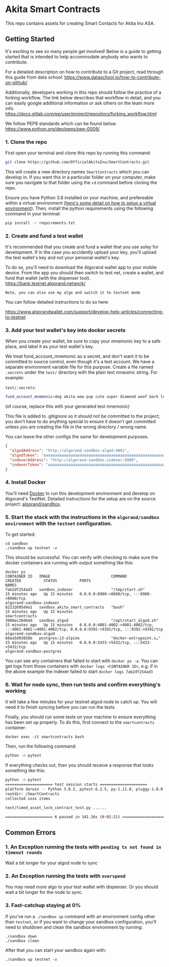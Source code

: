 # Akita Smart Contracts

This repo contains assets for creating Smart Contacts for Akita Inu ASA.
## Getting Started

It's exciting to see so many people get involved! Below is a guide to
getting started that is intended to help accommodate anybody  who wants to
contribute.

For a detailed description on how to contribute to a Git project, read through
this guide from data school:
https://www.dataschool.io/how-to-contribute-on-github/

Additionally, developers working in this repo should follow the practice of a forking workflow.
The link below describes that workflow in detail, and you can easily google additional information
or ask others on the team more info.
https://docs.gitlab.com/ee/user/project/repository/forking_workflow.html

We follow PEP8 standards which can be found below.
https://www.python.org/dev/peps/pep-0008/


### 1. Clone the repo
First open your terminal and clone this repo by running this command:
```bash
git clone https://github.com/OfficialAkitaInu/SmartContracts.git
```

This will create a new directory names `SmartContracts` which you can develop in.
If you want this in a particular folder on your computer, make sure you navigate to
that folder using the `cd` command before cloning the repo.


Ensure you have Python 3.8 installed on your machine, and prefereable within a virtual environment
([here's some detail on how to setup a virtual environment]([https://mothergeo-py.readthedocs.io/en/latest/development/how-to/venv-win.html)).
Then, install the python requirements using the following command in your terminal:
```bash
pip install -r requirements.txt
```

### 2. Create and fund a test wallet
It's recommended that you create and fund a wallet that you use soley for development.
If in the case you accidently upload your key, you'll upload the test wallet's key and 
not your personal wallet's key.

To do so, you'll need to download the Algorand wallet app to your mobile device. From the app
you should then switch to test net, create a wallet, and fund that wallet (with the dispenser tool).
https://bank.testnet.algorand.network/

```
Note, you can also use my algo and switch it to testnet mode
```
You can follow detailed instructions to do so here:

https://www.algorandwallet.com/support/develop-help-articles/connecting-to-testnet

### 3. Add your test wallet's key into docker secrets
When you create your wallet, be sure to copy your mnemonic key to a safe place,
and label it as your test wallet's key.

We treat fund_account_mnemonic as a secret, and don't want it to be committed to source control, even though it's a test account. We have a separate environment variable file for this purpose. Create a file named `.secrets` under the `test/` directory with the plain text mneomic string. For example:

`test/.secrets`:
```bash
fund_account_mnemonic=dog akita wow pup cute super diamond woof bark leash walk chow bone pet slobber dig

```
(of course, replace this with your generated test mnemonic)

This file is added to .gitignore so it should not be committed to the project; you don't have to do anything special to ensure it doesn't get committed unless you are creating the file in the wrong directory / wrong name.

You can leave the other configs the same for development purposes.

```json
{
  "algodAddress": "http://algorand-sandbox-algod:4001",
  "algodToken": "aaaaaaaaaaaaaaaaaaaaaaaaaaaaaaaaaaaaaaaaaaaaaaaaaaaaaaaaaaaaaaaa",
  "indexerAddress": "http://algorand-sandbox-indexer:8980",
  "indexerToken": "aaaaaaaaaaaaaaaaaaaaaaaaaaaaaaaaaaaaaaaaaaaaaaaaaaaaaaaaaaaaaaaa",
}
```

### 4. Install Docker
You'll need [Docker](https://docs.docker.com/get-docker/) to run this development environment and develop on Algorand's TestNet. Detailed instructions for the setup are on the source project: [algorand/sandbox](https://github.com/algorand/sandbox).

### 5. Start the stack with the instructions in the `algorand/sandbox environment` with the `testnet` configuration.
To get started:
```
cd sandbox
./sandbox up testnet -v
```

This should be successful. You can verify with checking to make sure the docker containers are running with output something like this:
```
docker ps
CONTAINER ID   IMAGE                           COMMAND                  CREATED          STATUS          PORTS                                                                                                      NAMES
7ab2df254ad3   sandbox_indexer                 "/tmp/start.sh"          15 minutes ago   Up 15 minutes   0.0.0.0:8980->8980/tcp, :::8980->8980/tcp                                                                  algorand-sandbox-indexer
82232695d4a1   sandbox_akita_smart_contracts   "bash"                   15 minutes ago   Up 15 minutes                                                                                                              smartcontracts
3088ec20d64d   sandbox_algod                   "/opt/start_algod.sh"    15 minutes ago   Up 15 minutes   0.0.0.0:4001-4002->4001-4002/tcp, :::4001-4002->4001-4002/tcp, 0.0.0.0:9392->9392/tcp, :::9392->9392/tcp   algorand-sandbox-algod
60aa5d93858b   postgres:13-alpine              "docker-entrypoint.s…"   15 minutes ago   Up 15 minutes   0.0.0.0:5433->5432/tcp, :::5433->5432/tcp                                                                  algorand-sandbox-postgres

```

You can see any containers that failed to start with `docker ps -a`. You can get logs from those containers with `docker logs <CONTAINER ID>`, e.g. if in the above example the indexer failed to start `docker logs 7ab2df254ad3`


### 6. Wait for node sync, then run tests and confirm everything's working
It will take a few minutes for your testnet algod node to catch up. You will need it to finish syncing before you can run the tests.

Finally, you should run some tests on your machine to ensure everything has been
set up properly. To do this, first connect to the `smartcontracts` container:
```
docker exec -it smartcontracts bash
```
Then, run the following command:

```bash
python -m pytest
```

If everything checks out, then you should receive a response that looks something
like this:
```bash
python -m pytest
===================== test session starts =====================
platform darwin -- Python 3.8.2, pytest-6.2.5, py-1.11.0, pluggy-1.0.0
rootdir: /SmartContracts
collected xxxx items

test/timed_asset_lock_contract_test.py ......                                                                                                                                                                                    [100%]

===================== 6 passed in 141.36s (0:02:21) =====================
```

## Common Errors

### 1. An Exception running the tests with `pending tx not found in timeout rounds`
Wait a bit longer for your algod node to sync

### 2. An Exception running the tests with `overspend`
You may need more algo to your test wallet with dispenser. Or you should wait a bit longer for the node to sync.

### 3. Fast-catchup staying at 0%
If you've run a `./sandbox up` command with an environment config other than
`testnet`, or if you want to change your sandbox configuration, you'll need to
shutdown and clean the sandbox environment by running:
```
./sandbox down
./sandbox clean
```

After that you can start your sandbox again with:
```
./sandbox up testnet -v
```
